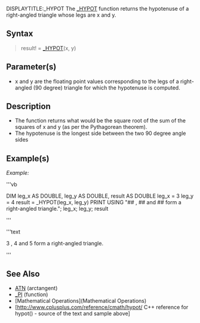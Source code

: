 DISPLAYTITLE:_HYPOT
The [_HYPOT](_HYPOT) function returns the hypotenuse of a right-angled triangle whose legs are x and y.


## Syntax

>  result! = [_HYPOT](_HYPOT)(x, y)


## Parameter(s)

* x and y are the floating point values corresponding to the legs of a right-angled (90 degree) triangle for which the hypotenuse is computed.


## Description

* The function returns what would be the square root of the sum of the squares of x and y (as per the Pythagorean theorem).
* The hypotenuse is the longest side between the two 90 degree angle sides


## Example(s)

*Example:*

'''vb

DIM leg_x AS DOUBLE, leg_y AS DOUBLE, result AS DOUBLE
leg_x = 3
leg_y = 4
result = _HYPOT(leg_x, leg_y)
PRINT USING "## , ## and ## form a right-angled triangle."; leg_x; leg_y; result

'''


'''text


 3 , 4 and 5 form a right-angled triangle.

'''



## See Also

* [ATN](ATN) (arctangent)
* [_PI](_PI) (function)
* [Mathematical Operations](Mathematical Operations)
* [http://www.cplusplus.com/reference/cmath/hypot/ C++ reference for hypot() - source of the text and sample above]




